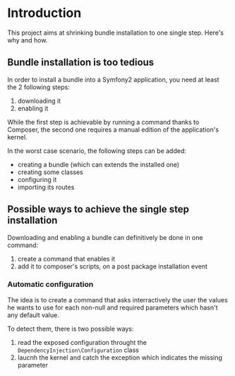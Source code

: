 # Introduction

This project aims at shrinking bundle installation to one single step. Here's
why and how.

## Bundle installation is too tedious

In order to install a bundle into a Symfony2 application, you need at least the
2 following steps:

1. downloading it
2. enabling it

While the first step is achievable by running a command thanks to Composer, the
second one requires a manual edition of the application's kernel.

In the worst case scenario, the following steps can be added:

* creating a bundle (which can extends the installed one)
* creating some classes
* configuring it
* importing its routes

## Possible ways to achieve the single step installation

Downloading and enabling a bundle can definitively be done in one command:

1. create a command that enables it
2. add it to composer's scripts, on a post package installation event

### Automatic configuration

The idea is to create a command that asks interractively the user the values he
wants to use for each non-null and required parameters which hasn't any default
value.

To detect them, there is two possible ways:

1. read the exposed configuration throught the
   `DependencyInjection\Configuration` class
2. laucnh the kernel and catch the exception which indicates the missing
   parameter
